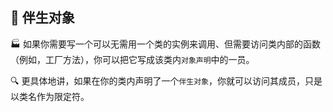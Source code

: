 ## 🤝 伴生对象

🏭 如果你需要写一个可以无需用一个类的实例来调用、但需要访问类内部的函数（例如，工厂方法），你可以把它写成该类内`对象声明`中的一员。

🔍 更具体地讲，如果在你的类内声明了一个`伴生对象`，你就可以访问其成员，只是以类名作为限定符。